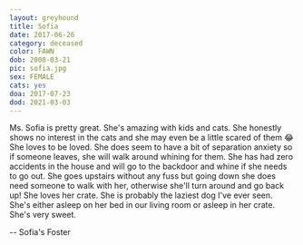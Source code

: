 ```yaml
---
layout: greyhound
title: Sofia
date: 2017-06-26
category: deceased
color: FAWN
dob: 2008-03-21
pic: sofia.jpg
sex: FEMALE
cats: yes
doa: 2017-07-23
dod: 2021-03-03
---
```


Ms. Sofia is pretty great. She's amazing with kids and cats. She honestly shows no interest in the cats and she may even be a little scared of them 😂 She loves to be loved. She does seem to have a bit of separation anxiety so if someone leaves, she will walk around whining for them. She has had zero accidents in the house and will go to the backdoor and whine if she needs to go out. She goes upstairs without any fuss but going down she does need someone to walk with her, otherwise she'll turn around and go back up! She loves her crate. She is probably the laziest dog I've ever seen. She's either asleep on her bed in our living room or asleep in her crate. She's very sweet.

-- Sofia's Foster
